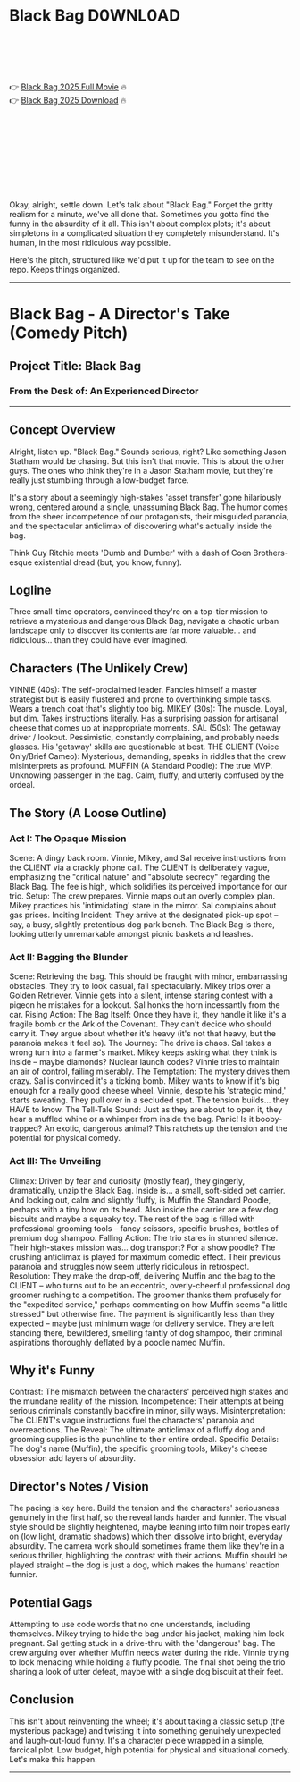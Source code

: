 # Black Bag D0WNL0AD

<br><br><br><br>


👉 <a href="https://Michael-inidinpo1980.github.io/eibqvfrrpp/">Black Bag 2025 Full Movie</a> 🔥
<br>
👉 <a href="https://Michael-inidinpo1980.github.io/eibqvfrrpp/">Black Bag 2025 Download</a> 🔥


<br><br><br><br><br><br><br><br>


Okay, alright, settle down. Let's talk about "Black Bag." Forget the gritty realism for a minute, we've all done that. Sometimes you gotta find the funny in the absurdity of it all. This isn't about complex plots; it's about simpletons in a complicated situation they completely misunderstand. It's human, in the most ridiculous way possible.

Here's the pitch, structured like we'd put it up for the team to see on the repo. Keeps things organized.

---


# Black Bag - A Director's Take (Comedy Pitch)

## Project Title: Black Bag

### From the Desk of: An Experienced Director

---

## Concept Overview

Alright, listen up. "Black Bag." Sounds serious, right? Like something Jason Statham would be chasing. But this isn't that movie. This is about the other guys. The ones who think they're in a Jason Statham movie, but they're really just stumbling through a low-budget farce.

It's a story about a seemingly high-stakes 'asset transfer' gone hilariously wrong, centered around a single, unassuming Black Bag. The humor comes from the sheer incompetence of our protagonists, their misguided paranoia, and the spectacular anticlimax of discovering what's actually inside the bag.

Think Guy Ritchie meets 'Dumb and Dumber' with a dash of Coen Brothers-esque existential dread (but, you know, funny).

## Logline

Three small-time operators, convinced they're on a top-tier mission to retrieve a mysterious and dangerous Black Bag, navigate a chaotic urban landscape only to discover its contents are far more valuable... and ridiculous... than they could have ever imagined.

## Characters (The Unlikely Crew)

   VINNIE (40s): The self-proclaimed leader. Fancies himself a master strategist but is easily flustered and prone to overthinking simple tasks. Wears a trench coat that's slightly too big.
   MIKEY (30s): The muscle. Loyal, but dim. Takes instructions literally. Has a surprising passion for artisanal cheese that comes up at inappropriate moments.
   SAL (50s): The getaway driver / lookout. Pessimistic, constantly complaining, and probably needs glasses. His 'getaway' skills are questionable at best.
   THE CLIENT (Voice Only/Brief Cameo): Mysterious, demanding, speaks in riddles that the crew misinterprets as profound.
   MUFFIN (A Standard Poodle): The true MVP. Unknowing passenger in the bag. Calm, fluffy, and utterly confused by the ordeal.

## The Story (A Loose Outline)

### Act I: The Opaque Mission

   Scene: A dingy back room. Vinnie, Mikey, and Sal receive instructions from the CLIENT via a crackly phone call. The CLIENT is deliberately vague, emphasizing the "critical nature" and "absolute secrecy" regarding the Black Bag. The fee is high, which solidifies its perceived importance for our trio.
   Setup: The crew prepares. Vinnie maps out an overly complex plan. Mikey practices his 'intimidating' stare in the mirror. Sal complains about gas prices.
   Inciting Incident: They arrive at the designated pick-up spot – say, a busy, slightly pretentious dog park bench. The Black Bag is there, looking utterly unremarkable amongst picnic baskets and leashes.

### Act II: Bagging the Blunder

   Scene: Retrieving the bag. This should be fraught with minor, embarrassing obstacles. They try to look casual, fail spectacularly. Mikey trips over a Golden Retriever. Vinnie gets into a silent, intense staring contest with a pigeon he mistakes for a lookout. Sal honks the horn incessantly from the car.
   Rising Action:
       The Bag Itself: Once they have it, they handle it like it's a fragile bomb or the Ark of the Covenant. They can't decide who should carry it. They argue about whether it's heavy (it's not that heavy, but the paranoia makes it feel so).
       The Journey: The drive is chaos. Sal takes a wrong turn into a farmer's market. Mikey keeps asking what they think is inside – maybe diamonds? Nuclear launch codes? Vinnie tries to maintain an air of control, failing miserably.
       The Temptation: The mystery drives them crazy. Sal is convinced it's a ticking bomb. Mikey wants to know if it's big enough for a really good cheese wheel. Vinnie, despite his 'strategic mind,' starts sweating. They pull over in a secluded spot. The tension builds... they HAVE to know.
       The Tell-Tale Sound: Just as they are about to open it, they hear a muffled whine or a whimper from inside the bag. Panic! Is it booby-trapped? An exotic, dangerous animal? This ratchets up the tension and the potential for physical comedy.

### Act III: The Unveiling

   Climax: Driven by fear and curiosity (mostly fear), they gingerly, dramatically, unzip the Black Bag. Inside is... a small, soft-sided pet carrier. And looking out, calm and slightly fluffy, is Muffin the Standard Poodle, perhaps with a tiny bow on its head. Also inside the carrier are a few dog biscuits and maybe a squeaky toy. The rest of the bag is filled with professional grooming tools – fancy scissors, specific brushes, bottles of premium dog shampoo.
   Falling Action: The trio stares in stunned silence. Their high-stakes mission was... dog transport? For a show poodle? The crushing anticlimax is played for maximum comedic effect. Their previous paranoia and struggles now seem utterly ridiculous in retrospect.
   Resolution: They make the drop-off, delivering Muffin and the bag to the CLIENT – who turns out to be an eccentric, overly-cheerful professional dog groomer rushing to a competition. The groomer thanks them profusely for the "expedited service," perhaps commenting on how Muffin seems "a little stressed" but otherwise fine. The payment is significantly less than they expected – maybe just minimum wage for delivery service. They are left standing there, bewildered, smelling faintly of dog shampoo, their criminal aspirations thoroughly deflated by a poodle named Muffin.

## Why it's Funny

   Contrast: The mismatch between the characters' perceived high stakes and the mundane reality of the mission.
   Incompetence: Their attempts at being serious criminals constantly backfire in minor, silly ways.
   Misinterpretation: The CLIENT's vague instructions fuel the characters' paranoia and overreactions.
   The Reveal: The ultimate anticlimax of a fluffy dog and grooming supplies is the punchline to their entire ordeal.
   Specific Details: The dog's name (Muffin), the specific grooming tools, Mikey's cheese obsession add layers of absurdity.

## Director's Notes / Vision

The pacing is key here. Build the tension and the characters' seriousness genuinely in the first half, so the reveal lands harder and funnier. The visual style should be slightly heightened, maybe leaning into film noir tropes early on (low light, dramatic shadows) which then dissolve into bright, everyday absurdity. The camera work should sometimes frame them like they're in a serious thriller, highlighting the contrast with their actions. Muffin should be played straight – the dog is just a dog, which makes the humans' reaction funnier.

## Potential Gags

   Attempting to use code words that no one understands, including themselves.
   Mikey trying to hide the bag under his jacket, making him look pregnant.
   Sal getting stuck in a drive-thru with the 'dangerous' bag.
   The crew arguing over whether Muffin needs water during the ride.
   Vinnie trying to look menacing while holding a fluffy poodle.
   The final shot being the trio sharing a look of utter defeat, maybe with a single dog biscuit at their feet.

## Conclusion

This isn't about reinventing the wheel; it's about taking a classic setup (the mysterious package) and twisting it into something genuinely unexpected and laugh-out-loud funny. It's a character piece wrapped in a simple, farcical plot. Low budget, high potential for physical and situational comedy. Let's make this happen.

---


